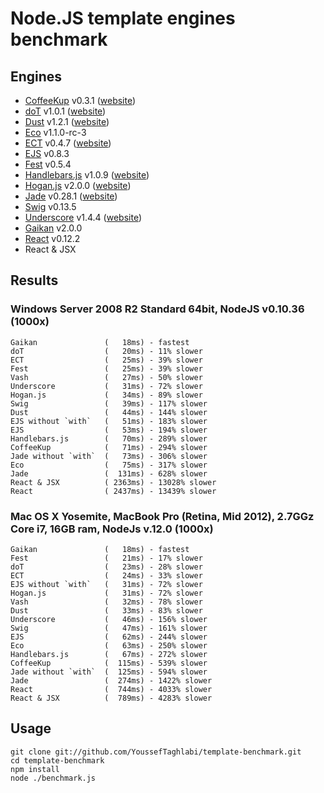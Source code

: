 # Node.JS template engines benchmark

## Engines

- [CoffeeKup](https://github.com/mauricemach/coffeekup) v0.3.1 ([website](http://coffeekup.org/))
- [doT](https://github.com/olado/doT) v1.0.1 ([website](http://olado.github.com/doT/))
- [Dust](https://github.com/linkedin/dustjs) v1.2.1 ([website](http://linkedin.github.com/dustjs/))
- [Eco](https://github.com/sstephenson/eco) v1.1.0-rc-3
- [ECT](https://github.com/baryshev/ect) v0.4.7 ([website](http://ectjs.com/))
- [EJS](https://github.com/visionmedia/ejs) v0.8.3
- [Fest](https://github.com/mailru/fest) v0.5.4
- [Handlebars.js](https://github.com/wycats/handlebars.js/) v1.0.9 ([website](http://handlebarsjs.com/))
- [Hogan.js](https://github.com/twitter/hogan.js) v2.0.0 ([website](http://twitter.github.com/hogan.js/))
- [Jade](https://github.com/visionmedia/jade) v0.28.1 ([website](http://jade-lang.com/))
- [Swig](https://github.com/paularmstrong/swig) v0.13.5
- [Underscore](https://github.com/documentcloud/underscore) v1.4.4 ([website](http://underscorejs.org/))
- [Gaikan](https://github.com/Deathspike/gaikan) v2.0.0
- [React](https://github.com/facebook/react) v0.12.2
- React & JSX 

## Results

### Windows Server 2008 R2 Standard 64bit, NodeJS v0.10.36 (1000x)

    Gaikan               (   18ms) - fastest
    doT                  (   20ms) - 11% slower
    ECT                  (   25ms) - 39% slower
    Fest                 (   25ms) - 39% slower
    Vash                 (   27ms) - 50% slower
    Underscore           (   31ms) - 72% slower
    Hogan.js             (   34ms) - 89% slower
    Swig                 (   39ms) - 117% slower
    Dust                 (   44ms) - 144% slower
    EJS without `with`   (   51ms) - 183% slower
    EJS                  (   53ms) - 194% slower
    Handlebars.js        (   70ms) - 289% slower
    CoffeeKup            (   71ms) - 294% slower
    Jade without `with`  (   73ms) - 306% slower
    Eco                  (   75ms) - 317% slower
    Jade                 (  131ms) - 628% slower
    React & JSX          ( 2363ms) - 13028% slower
    React                ( 2437ms) - 13439% slower

### Mac OS X Yosemite, MacBook Pro (Retina, Mid 2012), 2.7GGz Core i7, 16GB ram, NodeJs v.12.0 (1000x) 


	Gaikan               (   18ms) - fastest
	Fest                 (   21ms) - 17% slower
	doT                  (   23ms) - 28% slower
	ECT                  (   24ms) - 33% slower
	EJS without `with`   (   31ms) - 72% slower
	Hogan.js             (   31ms) - 72% slower
	Vash                 (   32ms) - 78% slower
	Dust                 (   33ms) - 83% slower
	Underscore           (   46ms) - 156% slower
	Swig                 (   47ms) - 161% slower
	EJS                  (   62ms) - 244% slower
	Eco                  (   63ms) - 250% slower
	Handlebars.js        (   67ms) - 272% slower
	CoffeeKup            (  115ms) - 539% slower
	Jade without `with`  (  125ms) - 594% slower
	Jade                 (  274ms) - 1422% slower
	React                (  744ms) - 4033% slower
	React & JSX          (  789ms) - 4283% slower

	
## Usage

    git clone git://github.com/YoussefTaghlabi/template-benchmark.git
    cd template-benchmark
    npm install
    node ./benchmark.js
